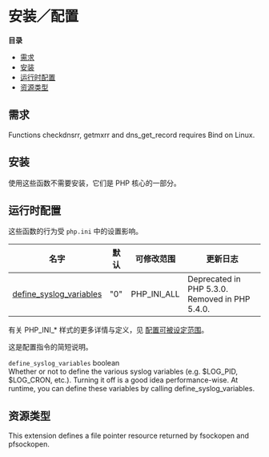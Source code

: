 安装／配置
==========

**目录**

-   [需求](/network/setup.html#需求)
-   [安装](/network/setup.html#安装)
-   [运行时配置](/network/setup.html#运行时配置)
-   [资源类型](/network/setup.html#资源类型)

需求
----

Functions <span class="function">checkdnsrr</span>, <span
class="function">getmxrr</span> and <span
class="function">dns\_get\_record</span> requires Bind on Linux.

安装
----

使用这些函数不需要安装，它们是 PHP 核心的一部分。

运行时配置
----------

这些函数的行为受 `php.ini` 中的设置影响。

| 名字                                                                    | 默认 | 可修改范围    | 更新日志                                       |
|-------------------------------------------------------------------------|------|---------------|------------------------------------------------|
| <a href="/network/setup.html#" class="link">define_syslog_variables</a> | "0"  | PHP\_INI\_ALL | Deprecated in PHP 5.3.0. Removed in PHP 5.4.0. |

有关 PHP\_INI\_\* 样式的更多详情与定义，见
<a href="/configuration/changes/modes.html" class="xref">配置可被设定范围</a>。

这是配置指令的简短说明。

`define_syslog_variables` <span class="type">boolean</span>  
Whether or not to define the various syslog variables (e.g. $LOG\_PID,
$LOG\_CRON, etc.). Turning it off is a good idea performance-wise. At
runtime, you can define these variables by calling <span
class="function">define\_syslog\_variables</span>.

资源类型
--------

This extension defines a file pointer resource returned by <span
class="function">fsockopen</span> and <span
class="function">pfsockopen</span>.
